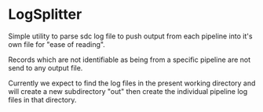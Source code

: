 # LogSplitter 

Simple utility to parse sdc log file to push output from each pipeline into it's own file for "ease of reading".

Records which are not identifiable as being from a specific pipeline are not send to any output file. 

Currently we expect to find the log files in the present working directory and will create a new subdirectory
"out" then create the individual pipeline log files in that directory. 